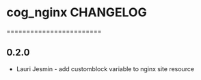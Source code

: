 # cog_nginx CHANGELOG
========================

0.2.0
-----
- Lauri Jesmin - add customblock variable to nginx site resource
